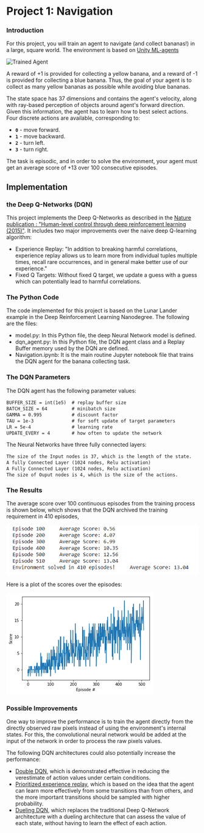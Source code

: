 [//]: # (Image References)

[image1]: https://user-images.githubusercontent.com/10624937/42135619-d90f2f28-7d12-11e8-8823-82b970a54d7e.gif "Trained Agent"

# Project 1: Navigation

### Introduction

For this project, you will train an agent to navigate (and collect bananas!) in a large, square world.  The environment is based on [Unity ML-agents](https://github.com/Unity-Technologies/ml-agents)

![Trained Agent][image1]

A reward of +1 is provided for collecting a yellow banana, and a reward of -1 is provided for collecting a blue banana.  Thus, the goal of your agent is to collect as many yellow bananas as possible while avoiding blue bananas.  

The state space has 37 dimensions and contains the agent's velocity, along with ray-based perception of objects around agent's forward direction.  Given this information, the agent has to learn how to best select actions.  Four discrete actions are available, corresponding to:
- **`0`** - move forward.
- **`1`** - move backward.
- **`2`** - turn left.
- **`3`** - turn right.

The task is episodic, and in order to solve the environment, your agent must get an average score of +13 over 100 consecutive episodes.

## Implementation

###  the Deep Q-Networks (DQN)

This project implements the Deep Q-Networks as described in the [Nature publication : "Human-level control through deep reinforcement learning (2015)"](https://storage.googleapis.com/deepmind-media/dqn/DQNNaturePaper.pdf). It includes two major improvements over the naive deep Q-learning algorithm:
 - Experience Replay: "In addition to breaking harmful correlations, experience replay allows us to learn more from individual tuples multiple times, recall rare occurrences, and in general make better use of our experience."
 - Fixed Q Targets: Without fixed Q target, we update a guess with a guess which can potentially lead to harmful correlations.

### The Python Code 

The code implemented for this project is based on the Lunar Lander example in the Deep Reinforcement Learning Nanodegree. The following are the files:

- model.py: In this Python file, the deep Neural Network model is defined. 
- dqn_agent.py:  In this Python file, the DQN agent class and a Replay Buffer memory used by the DQN are defined.
- Navigation.ipynb:  It is the main routine Jupyter notebook file that trains the DQN agent for the banana collecting task.
 

### The DQN Parameters 

The DQN agent has the following parameter values: 

```
BUFFER_SIZE = int(1e5)  # replay buffer size
BATCH_SIZE = 64         # minibatch size 
GAMMA = 0.995           # discount factor 
TAU = 1e-3              # for soft update of target parameters
LR = 5e-4               # learning rate 
UPDATE_EVERY = 4        # how often to update the network
```

The Neural Networks have three fully connected layers:

```
The size of the Input nodes is 37, which is the length of the state. 
A fully Connected Layer (1024 nodes, Relu activation)
A Fully Connected Layer (1024 nodes, Relu activation) 
The size of Ouput nodes is 4, which is the size of the actions.
```

###  The Results
The average score over 100 continuous episodes from the training process is shown below, which shows that the DQN archived the training requirement in 410 episodes,

![Training logs](images/training_process.png)

Here is a plot of the scores over the episodes: 

![Score evolution during the training](images/training_score.png)

### Possible Improvements
One way to improve the performance is to train the agent directly from the directly observed raw pixels instead of using the environment's internal states. For this,  the convolutional neural network would be added at the input of the network in order to process the raw pixels values.

The following DQN architectures could also potentially increase the performance:
- [Double DQN](https://arxiv.org/abs/1509.06461), which is demonstrated effective in reducing the verestimate of action values under certain conditions.
- [Prioritized experience replay](https://arxiv.org/abs/1511.05952), which is based on the idea that the agent can learn more effectively from some transitions than from others, and the more important transitions should be sampled with higher probability.
- [Dueling DQN](https://arxiv.org/abs/1511.06581), which replaces the traditional Deep Q-Network architecture with a dueling architecture that can assess the value of each state, without having to learn the effect of each action.